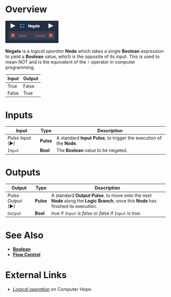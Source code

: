 # Overview

![The Negate Node.](../../../.gitbook/assets/node-negate.png)

**Negate** is a *logical operator* **Node** which takes a single **Boolean** expression to yield a **Boolean** value, which is the opposite of its input. This is used to mean *NOT* and is the equivalent of the `!` operator in computer programming.

| Input | Output |
| :--- | :--- |
| True | False |
| False | True |

# Inputs

|Input|Type|Description|
|---|---|---|
|*Pulse Input* (►)|**Pulse**|A standard **Input Pulse**, to trigger the execution of the **Node**.|
|`Input`|**Bool**|The **Boolean** value to be negated.|

# Outputs

|Output|Type|Description|
|---|---|---|
|*Pulse Output* (►)|**Pulse**|A standard **Output Pulse**, to move onto the next **Node** along the **Logic Branch**, once this **Node** has finished its execution.|
|`Output`|**Bool**|*true* if `Input` is *false* or *false* if `Input` is *true*.|

# See Also
- [**Boolean**](README.md)
- [**Flow Control**](../../flow-control/README.md)

# External Links
- [*Logical operation*](https://www.computerhope.com/jargon/l/logioper.htm) on Computer Hope.


<!-- 
# Negate

![The Negate node.](../../../.gitbook/assets/nodenegate.png)

The **Negate** node takes a single **Boolean** value as an input and returns its inverse. If the input is _true_, it returns _false_ and vice versa.

| Input | Output |
| :--- | :--- |
| True | False |
| False | True | -->